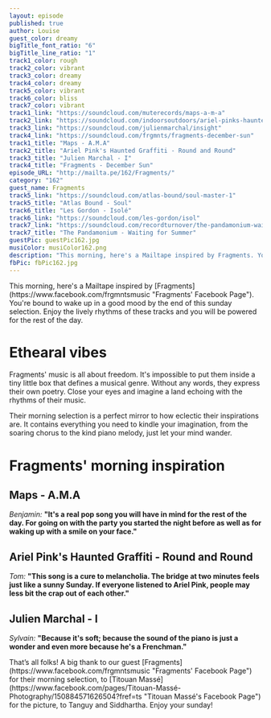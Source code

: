 ```yaml
---
layout: episode
published: true
author: Louise
guest_color: dreamy
bigTitle_font_ratio: "6"
bigTitle_line_ratio: "1"
track1_color: rough
track2_color: vibrant
track3_color: dreamy
track4_color: dreamy
track5_color: vibrant
track6_color: bliss
track7_color: vibrant
track1_link: "https://soundcloud.com/muterecords/maps-a-m-a"
track2_link: "https://soundcloud.com/indoorsoutdoors/ariel-pinks-haunted-graffiti-round-and-round"
track3_link: "https://soundcloud.com/julienmarchal/insight"
track4_link: "https://soundcloud.com/frgmnts/fragments-december-sun"
track1_title: "Maps - A.M.A"
track2_title: "Ariel Pink's Haunted Graffiti - Round and Round"
track3_title: "Julien Marchal - I"
track4_title: "Fragments - December Sun"
episode_URL: "http://mailta.pe/162/Fragments/"
category: "162"
guest_name: Fragments
track5_link: "https://soundcloud.com/atlas-bound/soul-master-1"
track5_title: "Atlas Bound - Soul"
track6_title: "Les Gordon - Isolé"
track6_link: "https://soundcloud.com/les-gordon/isol"
track7_link: "https://soundcloud.com/recordturnover/the-pandamonium-waiting-for"
track7_title: "The Pandamonium - Waiting for Summer"
guestPic: guestPic162.jpg
musiColor: musiColor162.png
description: "This morning, here's a Mailtape inspired by Fragments. You're bound to wake up in a good mood by the end of this sunday selection. Enjoy the lively rhythms of these tracks and you will be powered for the rest of the day."
fbPic: fbPic162.jpg
---
```


<p id="introduction">
This morning, here's a Mailtape inspired by [Fragments](https://www.facebook.com/frgmntsmusic "Fragments' Facebook Page"). You're bound to wake up in a good mood by the end of this sunday selection. Enjoy the lively rhythms of these tracks and you will be powered for the rest of the day. </p>
 
# Ethearal vibes

Fragments' music is all about freedom. It's impossible to put them inside a tiny little box that defines a musical genre. Without any words, they express their own poetry. Close your eyes and imagine a land echoing with the rhythms of their music. 

Their morning selection is a perfect mirror to how eclectic their inspirations are. It contains everything you need to kindle your imagination, from the soaring chorus to the kind piano melody, just let your mind wander.

# Fragments' morning inspiration
 
## Maps - A.M.A
_Benjamin:_ **"**It's a real pop song you will have in mind for the rest of the day. For going on with the party you started the night before as well as for waking up with a smile on your face.**"**
 
## Ariel Pink's Haunted Graffiti - Round and Round
_Tom:_ **"**This song is a cure to melancholia. The bridge at two minutes feels just like a sunny Sunday. If everyone listened to Ariel Pink, people may less bit the crap out of each other.**"**
 
## Julien Marchal - I
_Sylvain:_ **"**Because it's soft; because the sound of the piano is just a wonder and even more because he's a Frenchman.**"** 
 
<p id="outroduction">
That’s all folks! A big thank to our guest [Fragments](https://www.facebook.com/frgmntsmusic "Fragments' Facebook Page") for their morning selection, to [Titouan Massé](https://www.facebook.com/pages/Titouan-Massé-Photography/150884571626504?fref=ts "Titouan Massé's Facebook Page") for the picture, to Tanguy and Siddhartha. Enjoy your sunday!
</p>